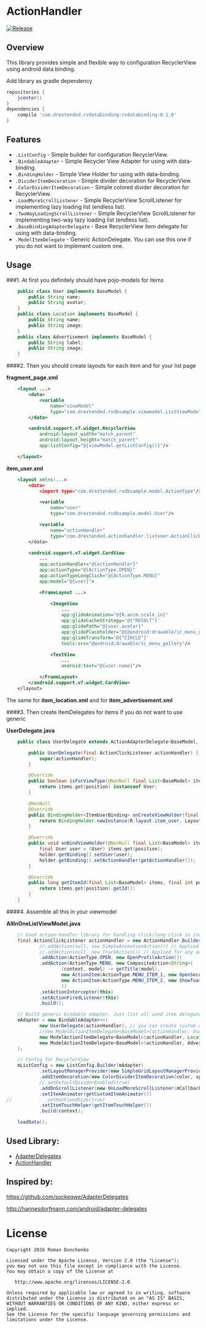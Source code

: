 # ActionHandler

[![Release](https://img.shields.io/badge/jcenter-0.1.0-blue.svg)](https://bintray.com/drstranges/android-extended/databinding-for-recyclerview)

## Overview

This library provides simple and flexible way to configuration RecyclerView using android data binding.

Add library as gradle dependency

```gradle
repositories { 
    jcenter()
}
dependencies {
    compile 'com.drextended.rvdatabinding:rvdatabinding:0.1.0'
}
```

## Features
- `.ListConfig` - Simple builder for configuration RecyclerView.
- `.BindableAdapter` - Simple Recycler View Adapter for using with data-binding.
- `.BindingHolder` - Simple View Holder for using with data-binding.
- `.DividerItemDecoration` - Simple divider decoration for RecyclerView.
- `.ColorDividerItemDecoration` - Simple colored divider decoration for RecyclerView.
- `.LoadMoreScrollListener` - Simple RecyclerView ScrollListener for implementing lazy loading list (endless list).
- `.TwoWayLoadingScrollListener` - Simple RecyclerView ScrollListener for implementing two-way lazy loading list (endless list).
- `.BaseBindingAdapterDelegate` - Base RecyclerView item delegate for using with data-binding.
- `.ModelItemDelegate` - Generic ActionDelegate. You can use this one if you do not want to implement custom one.

## Usage

###1. At first you definitely should have pojo-models for items

```java
    public class User implements BaseModel {
        public String name;
        public String avatar;
    }
    public class Location implements BaseModel {
        public String name;
        public String image;
    }
    public class Advertisement implements BaseModel {
        public String label;
        public String image;
    }
```

####2. Then you should create layouts for each item and for your list page

**fragment_page.xml**
```xml
    <layout ...>
        <data>
            <variable
                name="viewModel"
                type="com.drextended.rvdbsample.viewmodel.ListViewModel"/>
        </data>

        <android.support.v7.widget.RecyclerView
            android:layout_width="match_parent"
            android:layout_height="match_parent"
            app:listConfig="@{viewModel.getListConfig()}"/>

    </layout>
```

**item_user.xml**
```xml
    <layout xmlns:...>
        <data>
            <import type="com.drextended.rvdbsample.model.ActionType"/>

            <variable
                name="user"
                type="com.drextended.rvdbsample.model.User"/>

            <variable
                name="actionHandler"
                type="com.drextended.actionhandler.listener.ActionClickListener"/>
        </data>

        <android.support.v7.widget.CardView
            ...
            app:actionHandler="@{actionHandler}"
            app:actionType="@{ActionType.OPEN}"
            app:actionTypeLongClick="@{ActionType.MENU}"
            app:model="@{user}">

            <FrameLayout ...>

                <ImageView
                    ...
                    app:glideAnimation="@{R.anim.scale_in}"
                    app:glideCacheStrategy='@{"RESULT"}'
                    app:glidePath="@{user.avatar}"
                    app:glidePlaceholder="@{@android:drawable/ic_menu_gallery}"
                    app:glideTransform='@{"CIRCLE"}'
                    tools:src="@android:drawable/ic_menu_gallery"/>

                <TextView
                    ...
                    android:text="@{user.name}"/>

            </FrameLayout>
        </android.support.v7.widget.CardView>
    </layout>
```
 The same for **item_location.xml** and for **item_advertisement.xml**

####3. Then create ItemDelegates for items if you do not want to use generic

**UserDelegate.java**
```java
    public class UserDelegate extends ActionAdapterDelegate<BaseModel, ItemUserBinding> {

        public UserDelegate(final ActionClickListener actionHandler) {
            super(actionHandler);
        }

        @Override
        public boolean isForViewType(@NonNull final List<BaseModel> items, final int position) {
            return items.get(position) instanceof User;
        }

        @NonNull
        @Override
        public BindingHolder<ItemUserBinding> onCreateViewHolder(final ViewGroup parent) {
            return BindingHolder.newInstance(R.layout.item_user, LayoutInflater.from(parent.getContext()), parent, false);
        }

        @Override
        public void onBindViewHolder(@NonNull final List<BaseModel> items, final int position, @NonNull final BindingHolder<ItemUserBinding> holder) {
            final User user = (User) items.get(position);
            holder.getBinding().setUser(user);
            holder.getBinding().setActionHandler(getActionHandler());
        }

        @Override
        public long getItemId(final List<BaseModel> items, final int position) {
            return items.get(position).getId();
        }
    }
```

####4. Assemble all this in your viewmodel

**AllInOneListViewModel.java**
```java
    // Used action-handler library for handling click/long click in items: https://github.com/drstranges/ActionHandler
    final ActionClickListener actionHandler = new ActionHandler.Builder()
            //.addAction(null, new SimpleAnimationAction()) // Applied for any actionType
            //.addAction(null, new TrackAction()) // Applied for any actionType
            .addAction(ActionType.OPEN, new OpenProfileAction())
            .addAction(ActionType.MENU, new CompositeAction<String>(
                    (context, model) -> getTitle(model),
                    new ActionItem(ActionType.MENU_ITEM_1, new OpenSecondActivity(), R.string.menu_item_1),
                    new ActionItem(ActionType.MENU_ITEM_2, new ShowToastAction(), R.string.menu_item_2)
                    ))
            .setActionInterceptor(this)
            .setActionFiredListener(this)
            .build();

    // Build generic bindable adapter. Just list all used item delegates
    mAdapter = new BindableAdapter<>(
            new UserDelegate(actionHandler), // you can create custom delegate
            //new ModelActionItemDelegate<BaseModel>(actionHandler, User.class, R.layout.item_user, BR.user), // or use generic
            new ModelActionItemDelegate<BaseModel>(actionHandler, Location.class, R.layout.item_location, BR.location),
            new ModelActionItemDelegate<BaseModel>(actionHandler, Advertisement.class, R.layout.item_advertisment, BR.advertisment)
    );

    // Config for RecyclerView
    mListConfig = new ListConfig.Builder(mAdapter)
            .setLayoutManagerProvider(new SimpleGridLayoutManagerProvider(mSpanCount, getSpanSizeLookup())) // if not set, LinearLayoutManager applied by default
            .addItemDecoration(new ColorDividerItemDecoration(color, spacing, SPACE_LEFT|SPACE_TOP, false))
            //.setDefaultDividerEnabled(true)
            .addOnScrollListener(new OnLoadMoreScrollListener(mCallback))
            .setItemAnimator(getCustomItemAnimator())
//            .setHasFixedSize(true)
            .setItemTouchHelper(getItemTouchHelper())
            .build(context);

    loadData();
```

## Used Library:
  - [AdapterDelegates](https://github.com/sockeqwe/AdapterDelegates)
  - [ActionHandler](https://github.com/drstranges/ActionHandler)


## Inspired by:

https://github.com/sockeqwe/AdapterDelegates

http://hannesdorfmann.com/android/adapter-delegates

License
=======

    Copyright 2016 Roman Donchenko

    Licensed under the Apache License, Version 2.0 (the "License");
    you may not use this file except in compliance with the License.
    You may obtain a copy of the License at

       http://www.apache.org/licenses/LICENSE-2.0

    Unless required by applicable law or agreed to in writing, software
    distributed under the License is distributed on an "AS IS" BASIS,
    WITHOUT WARRANTIES OR CONDITIONS OF ANY KIND, either express or implied.
    See the License for the specific language governing permissions and
    limitations under the License.
